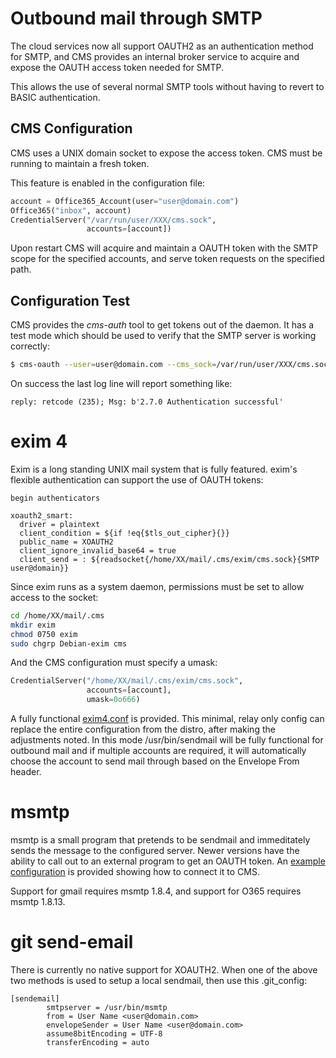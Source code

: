 # Outbound mail through SMTP

The cloud services now all support OAUTH2 as an authentication method for
SMTP, and CMS provides an internal broker service to acquire and expose the
OAUTH access token needed for SMTP.

This allows the use of several normal SMTP tools without having to revert
to BASIC authentication.

## CMS Configuration

CMS uses a UNIX domain socket to expose the access token. CMS must be running
to maintain a fresh token.

This feature is enabled in the configuration file:

```Python
account = Office365_Account(user="user@domain.com")
Office365("inbox", account)
CredentialServer("/var/run/user/XXX/cms.sock",
                 accounts=[account])
```

Upon restart CMS will acquire and maintain a OAUTH token with the SMTP scope
for the specified accounts, and serve token requests on the specified path.

## Configuration Test

CMS provides the *cms-auth* tool to get tokens out of the daemon. It has a
test mode which should be used to verify that the SMTP server is working correctly:

```sh
$ cms-oauth --user=user@domain.com --cms_sock=/var/run/user/XXX/cms.sock --test-smtp=smtp.office365.com
```

On success the last log line will report something like:

```
reply: retcode (235); Msg: b'2.7.0 Authentication successful'
```

# exim 4

Exim is a long standing UNIX mail system that is fully featured. exim's flexible
authentication can support the use of OAUTH tokens:

```
begin authenticators

xoauth2_smart:
  driver = plaintext
  client_condition = ${if !eq{$tls_out_cipher}{}}
  public_name = XOAUTH2
  client_ignore_invalid_base64 = true
  client_send = : ${readsocket{/home/XX/mail/.cms/exim/cms.sock}{SMTP user@domain}}
```

Since exim runs as a system daemon, permissions must be set to allow access to
the socket:

```sh
cd /home/XX/mail/.cms
mkdir exim
chmod 0750 exim
sudo chgrp Debian-exim cms
```

And the CMS configuration must specify a umask:

```Python
CredentialServer("/home/XX/mail/.cms/exim/cms.sock",
                 accounts=[account],
				 umask=0o666)
```

A fully functional [exim4.conf](example-exim4.conf) is provided. This minimal,
relay only config can replace the entire configuration from the distro, after
making the adjustments noted. In this mode /usr/bin/sendmail will be fully
functional for outbound mail and if multiple accounts are required, it will
automatically choose the account to send mail through based on the Envelope
From header.

# msmtp

msmtp is a small program that pretends to be sendmail and immeditately sends
the message to the configured server.  Newer versions have the ability to call
out to an external program to get an OAUTH token. An [example
configuration](example-msmtp.conf) is provided showing how to connect it to
CMS.

Support for gmail requires msmtp 1.8.4, and support for O365 requires msmtp
1.8.13.

# git send-email

There is currently no native support for XOAUTH2. When one of the above two
methods is used to setup a local sendmail, then use this .git_config:

```
[sendemail]
        smtpserver = /usr/bin/msmtp
        from = User Name <user@domain.com>
        envelopeSender = User Name <user@domain.com>
        assume8bitEncoding = UTF-8
        transferEncoding = auto
```
